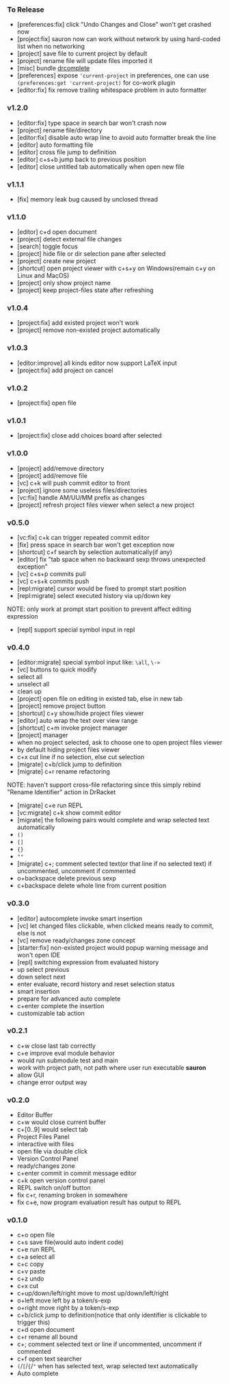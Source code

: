 ### To Release

- [preferences:fix] click "Undo Changes and Close" won't get crashed now
- [project:fix] sauron now can work without network by using hard-coded list when no networking
- [project] save file to current project by default
- [project] rename file will update files imported it
- [misc] bundle [drcomplete](https://github.com/yjqww6/drcomplete)
- [preferences] expose `'current-project` in preferences, one can use `(preferences:get 'current-project)` for co-work plugin
- [editor:fix] fix remove trailing whitespace problem in auto formatter

### v1.2.0

- [editor:fix] type space in search bar won't crash now
- [project] rename file/directory
- [editor:fix] disable auto wrap line to avoid auto formatter break the line
- [editor] auto formatting file
- [editor] cross file jump to definition
- [editor] c+s+b jump back to previous position
- [editor] close untitled tab automatically when open new file

### v1.1.1

- [fix] memory leak bug caused by unclosed thread

### v1.1.0

- [editor] c+d open document
- [project] detect external file changes
- [search] toggle focus
- [project] hide file or dir selection pane after selected
- [project] create new project
- [shortcut] open project viewer with c+s+y on Windows(remain c+y on Linux and MacOS)
- [project] only show project name
- [project] keep project-files state after refreshing

### v1.0.4

- [project:fix] add existed project won't work
- [project] remove non-existed project automatically

### v1.0.3

- [editor:improve] all kinds editor now support LaTeX input
- [project:fix] add project on cancel

### v1.0.2

- [project:fix] open file

### v1.0.1

- [project:fix] close add choices board after selected

### v1.0.0

- [project] add/remove directory
- [project] add/remove file
- [vc] c+k will push commit editor to front
- [project] ignore some useless files/directories
- [vc:fix] handle AM/UU/MM prefix as changes
- [project] refresh project files viewer when select a new project

### v0.5.0

- [vc:fix] c+k can trigger repeated commit editor
- [fix] press space in search bar won't get exception now
- [shortcut] c+f search by selection automatically(if any)
- [editor] fix "tab space when no backward sexp throws unexpected exception"
- [vc] c+s+p commits pull
- [vc] c+s+k commits push
- [repl:migrate] cursor would be fixed to prompt start position
- [repl:migrate] select executed history via up/down key

NOTE: only work at prompt start position to prevent affect editing expression

- [repl] support special symbol input in repl

### v0.4.0

- [editor:migrate] special symbol input like: `\all`, `\->`
- [vc] buttons to quick modify
- select all
- unselect all
- clean up
- [project] open file on editing in existed tab, else in new tab
- [project] remove project button
- [shortcut] c+y show/hide project files viewer
- [editor] auto wrap the text over view range
- [shortcut] c+m invoke project manager
- [project] manager
- when no project selected, ask to choose one to open project files viewer
- by default hiding project files viewer
- c+x cut line if no selection, else cut selection
- [migrate] c+b/click jump to definition
- [migrate] c+r rename refactoring

NOTE: haven't support cross-file refactoring since this simply rebind "Rename Identifier" action in DrRacket

- [migrate] c+e run REPL
- [vc:migrate] c+k show commit editor
- [migrate] the following pairs would complete and wrap selected text automatically
- `()`
- `[]`
- `{}`
- `""`
- [migrate] c+; comment selected text(or that line if no selected text) if uncommented, uncomment if commented
- o+backspace delete previous sexp
- c+backspace delete whole line from current position

### v0.3.0

- [editor] autocomplete invoke smart insertion
- [vc] let changed files clickable, when clicked means ready to commit, else is not
- [vc] remove ready/changes zone concept
- [starter:fix] non-existed project would popup warning message and won't open IDE
- [repl] switching expression from evaluated history
- up select previous
- down select next
- enter evaluate, record history and reset selection status
- smart insertion
- prepare for advanced auto complete
- c+enter complete the insertion
- customizable tab action

### v0.2.1

- c+w close last tab correctly
- c+e improve eval module behavior
- would run submodule test and main
- work with project path, not path where user run executable **sauron**
- allow GUI
- change error output way

### v0.2.0

- Editor Buffer
- c+w would close current buffer
- c+[0..9] would select tab
- Project Files Panel
- interactive with files
- open file via double click
- Version Control Panel
- ready/changes zone
- c+enter commit in commit message editor
- c+k open version control panel
- REPL switch on/off button
- fix c+r, renaming broken in somewhere
- fix c+e, now program evaluation result has output to REPL

### v0.1.0

- c+o open file
- c+s save file(would auto indent code)
- c+e run REPL
- c+a select all
- c+c copy
- c+v paste
- c+z undo
- c+x cut
- c+up/down/left/right move to most up/down/left/right
- o+left move left by a token/s-exp
- o+right move right by a token/s-exp
- c+b/click jump to definition(notice that only identifier is clickable to trigger this)
- c+d open document
- c+r rename all bound
- c+; comment selected text or line if uncommented, uncomment if commented
- c+f open text searcher
- `(`/`[`/`{`/`"` when has selected text, wrap selected text automatically
- Auto complete
